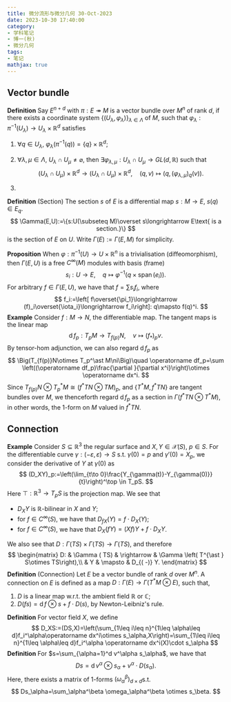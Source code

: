 ```yaml
---
title: 微分流形与微分几何 30-Oct-2023
date: 2023-10-30 17:40:00
category: 
- 学科笔记
- 博一(秋)
- 微分几何
tags: 
- 笔记
mathjax: true
---
```


## Vector bundle

**Definition** Say $E^{n+d}$ with $\pi:E\twoheadrightarrow M$ is a vector bundle over $M^n$ of rank $d$, if there exists a coordinate system $\{(U_\lambda,\varphi_\lambda)\}_{\lambda\in \Lambda}$ of $M$, such that $\varphi_\lambda:\pi^{-1}(U_\lambda)\to U_\lambda\times \mathbb R^d$ satisfies

1. $\forall q\in U_\lambda$, $\varphi _\lambda(\pi^{-1}(q))=\{q\}\times \mathbb R^d$;

2. $\forall \lambda,\mu\in \Lambda$, $U_\lambda\cap U_\mu\neq\varnothing$, then $\exists \varphi_{\lambda,\mu}:U_\lambda\cap U_\mu\to GL(d,\mathbb R)$ such that
   $$
   (U_\lambda\cap U_\mu)\times \mathbb R^d\to (U_\lambda\cap U_\mu)\times \mathbb R^d,\quad (q,v)\mapsto (q,(\varphi_{\lambda,\mu})_q(v)).
   $$
   
3. 

**Definition** (Section) The section $s$ of $E$ is a differential map $s:M\to E$, $s(q)\in E_q$.
$$
\Gamma(E,U):=\{s:U(\subseteq M)\overset s\longrightarrow E\text{ is a section.}\}
$$
is the section of $E$ on $U$. Write $\Gamma(E):=\Gamma(E,M)$ for simplicity. 

**Proposition** When $\varphi:\pi^{-1}(U)\to U\times \mathbb R^n$ is a trivialisation (diffeomorphism), then $\Gamma(E,U)$ is a free $C^\infty(M)$ modules with basis (frame)
$$
s_i:U\to E, \quad q\mapsto \varphi^{-1}(q\times \operatorname{span}(e_i)).
$$
For arbitrary $f\in \Gamma(E,U)$, we have that $f=\sum s_i f_i$, where 
$$
f_i:=\left[ f\overset{\pi_1}\longrightarrow (f)_i\overset{\iota_i}\longrightarrow f_i\right]: q\mapsto f(q)^i.
$$
 **Example** Consider $f:M\to N$​, the differentiable map. The tangent maps is the linear map
$$
\operatorname df_p:T_pM\to T_{f(p)}N,\quad v\mapsto (f_\ast)_p v.
$$
By tensor-hom adjunction, we can also regard $\operatorname df_p$ as 
$$
\Big(T_{f(p)}N\otimes T_p^\ast M\ni\Big)\quad  \operatorname df_p=\sum \left((\operatorname df_p)\frac{\partial }{\partial x^i}\right)\otimes \operatorname dx^i.
$$
Since $T_{f(p)}N\otimes T_p^\ast M\cong \left(f^\ast TN\otimes TM\right)_p$, and $\{T^\ast M,f^\ast TN\}$ are tangent bundles over $M$, we thenceforth regard $\operatorname df_p$ as a section in $\Gamma(f^\ast TN\otimes T^\ast M)$, in other words, the $1$-form on $M$ valued in $f^\ast TN$.  

## Connection

**Example** Consider $S\subseteq \mathbb R^3$ the regular surface and $X,Y\in \mathscr X(S)$, $p\in S$. For the differentiable curve $\gamma:(-\varepsilon,\varepsilon)\to S$ s.t. $\gamma(0)=p$ and $\gamma'(0)=X_p$, we consider the derivative of $Y$ at $\gamma(0)$ as
$$
(D_XY)_p:=\left(\lim_{t\to 0}\frac{Y_{\gamma(t)}-Y_{\gamma(0)}}{t}\right)^\top \in T_pS.
$$
Here $\top:\mathbb R^3\to T_pS$ is the projection map. We see that

* $D_XY$ is $\mathbb R$-bilinear in $X$ and $Y$;
* for $f\in C^\infty (S)$, we have that $D_{fX}(Y)=f\cdot D_X(Y)$;
* for $f\in C^\infty(S)$, we have that $D_X(fY)=(Xf)Y+f\cdot D_XY$. 

We also see that $D:\Gamma(TS)\times \Gamma(TS)\to \Gamma(TS)$, and therefore
$$
\begin{matrix}
D: & \Gamma ( TS) & \rightarrow  & \Gamma \left( T^{\ast } S\otimes TS\right),\\
 & Y & \mapsto  & D_{( -)} Y.
\end{matrix}
$$
**Definition** (Connection) Let $E$ be a vector bundle of rank $d$ over $M^n$. A connection on $E$ is defined as a map $D:\Gamma(E)\to \Gamma(T^\ast M\otimes E)$, such that, 

1. $D$ is a linear map w.r.t. the ambient field $\mathbb R$ or $\mathbb C$;
2. $D(fs)=\operatorname df\otimes s+f\cdot D(s)$, by Newton-Leibniz's rule. 

**Definition** For vector field $X$, we define 
$$
D_XS:=(DS,X)=\left(\sum_{1\leq i\leq n}^{1\leq \alpha\leq d}f_i^\alpha\operatorname dx^i\otimes s_\alpha,X\right)=\sum_{1\leq i\leq n}^{1\leq \alpha\leq d}f_i^\alpha \operatorname dx^i(X)\cdot s_\alpha
$$
**Definition** For $s=\sum_{\alpha=1}^d v^\alpha s_\alpha$, we have that 
$$
Ds=\operatorname d v^\alpha\otimes s_\alpha+v^\alpha \cdot D(s_\alpha).
$$
Here, there exists a matrix of $1$-forms $(\omega_\alpha^\beta)_{d\times d}$​ s.t. 
$$
Ds_\alpha=\sum_\alpha^\beta \omega_\alpha^\beta \otimes s_\beta.
$$
